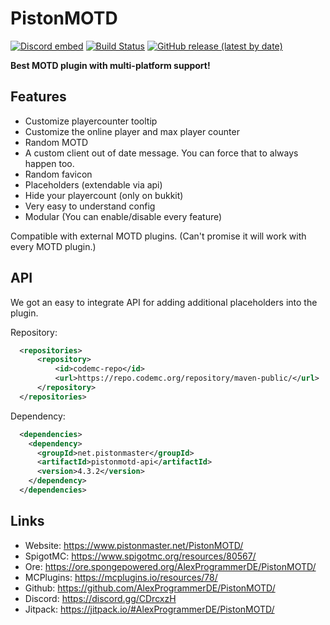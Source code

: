 # PistonMOTD
[![Discord embed](https://discordapp.com/api/guilds/739784741124833301/embed.png)](https://discord.gg/CDrcxzH) 
[![Build Status](https://ci.codemc.io/buildStatus/icon?job=AlexProgrammerDE%2FPistonMOTD)](https://ci.codemc.io/job/AlexProgrammerDE/job/PistonMOTD/)
[![GitHub release (latest by date)](https://img.shields.io/github/v/release/AlexProgrammerDE/PistonMOTD)](https://github.com/AlexProgrammerDE/PistonBot/releases) 

**Best MOTD plugin with multi-platform support!**

## Features
* Customize playercounter tooltip
* Customize the online player and max player counter
* Random MOTD
* A custom client out of date message. You can force that to always happen too.
* Random favicon
* Placeholders (extendable via api)
* Hide your playercount (only on bukkit)
* Very easy to understand config
* Modular (You can enable/disable every feature)

Compatible with external MOTD plugins. (Can't promise it will work with every MOTD plugin.)

## API

We got an easy to integrate API for adding additional placeholders into the plugin.

Repository:
```xml
  <repositories>
      <repository>
          <id>codemc-repo</id>
          <url>https://repo.codemc.org/repository/maven-public/</url>
      </repository>
  </repositories>
```

Dependency:
```xml
  <dependencies>
    <dependency>
      <groupId>net.pistonmaster</groupId>
      <artifactId>pistonmotd-api</artifactId>
      <version>4.3.2</version>
    </dependency>
  </dependencies>
```

## Links
* Website: https://www.pistonmaster.net/PistonMOTD/
* SpigotMC: https://www.spigotmc.org/resources/80567/
* Ore: https://ore.spongepowered.org/AlexProgrammerDE/PistonMOTD/
* MCPlugins: https://mcplugins.io/resources/78/
* Github: https://github.com/AlexProgrammerDE/PistonMOTD/
* Discord: https://discord.gg/CDrcxzH
* Jitpack: https://jitpack.io/#AlexProgrammerDE/PistonMOTD/